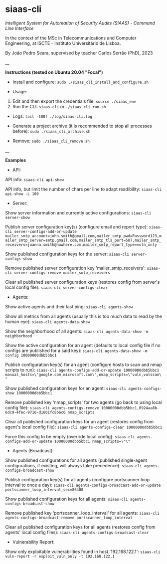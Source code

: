 # siaas-cli

_Intelligent System for Automation of Security Audits (SIAAS) - Command Line Interface_

In the context of the MSc in Telecommunications and Computer Engineering, at ISCTE - Instituto Universitário de Lisboa.

By João Pedro Seara, supervised by teacher Carlos Serrão (PhD), 2023

__

**Instructions (tested on Ubuntu 20.04 "Focal")**

 - Install and configure: `sudo ./siaas_cli_install_and_configure.sh`

 - Usage:

1. Edit and then export the credentials file: `source ./siaas_env`
2. Run the CLI: `siaas-cli` or `./siaas_cli_run.sh`

 - Logs: `tail -100f ./log/siaas-cli.log`

 - Generate a project archive (it is recommended to stop all processes before): `sudo ./siaas_cli_archive.sh`

 - Remove: `sudo ./siaas_cli_remove.sh`

__

**Examples**

- API:

API info: `siaas-cli api-show`

API info, but limit the number of chars per line to adapt readibility: `siaas-cli api-show -L 100`

- Server:

Show server information and currently active configurations: `siaas-cli server-show`

Publish server configuration key(s) (configure email and report type): `siaas-cli server-configs-add-or-update mailer_smtp_account=john.smith@gmail.com,mailer_smtp_pwd=Password123,mailer_smtp_server=smtp.gmail.com,mailer_smtp_tls_port=587,mailer_smtp_receivers=joanna.smith@nowhere.com,mailer_smtp_report_type=vuln_only`

Show published configuration keys for the server: `siaas-cli server-configs-show`

Remove published server configuration key 'mailer_smtp_receivers': `siaas-cli server-configs-remove mailer_smtp_receivers`

Clear all published server configuration keys (restores config from server's local config file): `siaas-cli server-configs-clear`

- Agents:

Show active agents and their last ping: `siaas-cli agents-show`

Show all metrics from all agents (usually this is too much data to read by the human eye): `siaas-cli agents-data-show`

Show the neighborhood of all agents: `siaas-cli agents-data-show -m neighborhood`

Show the active configuration for an agent (defaults to local config file if no configs are published for a said key): `siaas-cli agents-data-show -m config 10000000dbb5bbc1`

Publish configuration key(s) for an agent (configure hosts to scan and nmap scripts to run): `siaas-cli agents-configs-add-or-update 10000000dbb5bbc1 manual_hosts=\"google.com,microsoft.com\",nmap_scripts=\"vuln,vulscan\"`

Show published configuration keys for an agent: `siaas-cli agents-configs-show 10000000dbb5bbc1`

Remove published key 'nmap_scripts' for two agents (go back to using local config file): `siaas-cli agents-configs-remove 10000000dbb5bbc1,0924aa8b-6dc9-4fec-9716-d1601fc8b6c6 nmap_scripts`

Clear all published configuration keys for an agent (restores config from agent's local config file): `siaas-cli agents-configs-clear 10000000dbb5bbc1`

Force this config to be empty (override local config): `siaas-cli agents-configs-add-or-update 10000000dbb5bbc1 nmap_scripts=\"\"`

- Agents (Broadcast):

Show published configurations for all agents (published single-agent configurations, if existing, will always take precedence): `siaas-cli agents-configs-broadcast-show`

Publish configuration key(s) for all agents (configure portscanner loop interval to once a day): `siaas-cli agents-configs-broadcast-add-or-update portscanner_loop_interval_sec=86400`

Show published configuration keys for all agents: `siaas-cli agents-configs-broadcast-show`

Remove published key 'portscanner_loop_interval' for all agents: `siaas-cli agents-configs-broadcast-remove portscanner_loop_interval`

Clear all published configuration keys for all agents (restores config from agents' local config files): `siaas-cli agents-configs-broadcast-clear`

- Vulnerability Report:

Show only exploitable vulnerabilities found in host '192.168.122.1': `siaas-cli vuln-report -r exploit_vuln_only -t 192.168.122.1`
